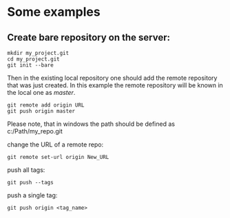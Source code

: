 # Some examples
 
## Create bare repository on the server:

```
mkdir my_project.git
cd my_project.git
git init --bare
```
 
Then in the existing local repository one should add the remote repository that was 
just created. In this example the remote repository will be known in the local one as _master_.
```
git remote add origin URL
git push origin master
 ```
Please note, that in windows the path should be defined as c:/Path/my_repo.git
 
change the URL of a remote repo:
```
git remote set-url origin New_URL
```
 
push all tags:
```
git push --tags
```
 
push a single tag:
```
git push origin <tag_name>
```
